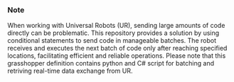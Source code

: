 ### Note

When working with Universal Robots (UR), sending large amounts of code directly can be problematic. This repository provides a solution by using conditional statements to send code in manageable batches. The robot receives and executes the next batch of code only after reaching specified locations, facilitating efficient and reliable operations. Please note that this grasshopper definition contains python and C# script for batching and retriving real-time data exchange from UR.
